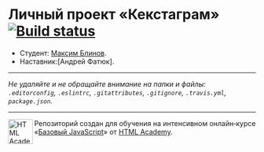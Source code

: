 # Личный проект «Кекстаграм» [![Build status][travis-image]][travis-url]

* Студент: [Максим Блинов](https://up.htmlacademy.ru/javascript/9/user/392903).
* Наставник:[Андрей Фатюк].

---

_Не удаляйте и не обращайте внимание на папки и файлы:_<br>
_`.editorconfig`, `.eslintrc`, `.gitattributes`, `.gitignore`, `.travis.yml`, `package.json`._

---

<a href="https://htmlacademy.ru/intensive/javascript"><img align="left" width="50" height="50" title="HTML Academy" src="https://up.htmlacademy.ru/static/img/intensive/javascript/logo-for-github.svg"></a>

Репозиторий создан для обучения на интенсивном онлайн‑курсе «[Базовый JavaScript](https://htmlacademy.ru/intensive/javascript)» от [HTML Academy](https://htmlacademy.ru).

[travis-image]: https://travis-ci.org/htmlacademy-javascript/392903-kekstagram.svg?branch=master
[travis-url]: https://travis-ci.org/htmlacademy-javascript/392903-kekstagram
